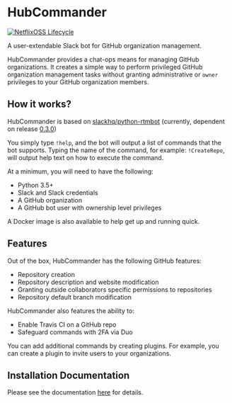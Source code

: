 HubCommander
=====================
[![NetflixOSS Lifecycle](https://img.shields.io/osslifecycle/Netflix/osstracker.svg)]()

A user-extendable Slack bot for GitHub organization management.

HubCommander provides a chat-ops means for managing GitHub organizations.
It creates a simple way to perform privileged GitHub organization management tasks without granting
administrative or `owner` privileges to your GitHub organization members.

How it works?
-------------
HubCommander is based on [slackhq/python-rtmbot](https://github.com/slackhq/python-rtmbot)
(currently, dependent on release [0.3.0](https://github.com/slackhq/python-rtmbot/releases/tag/0.3.0))

You simply type `!help`, and the bot will output a list of commands that the bot supports. Typing
the name of the command, for example: `!CreateRepo`, will output help text on how to execute the command.

At a minimum, you will need to have the following:
* Python 3.5+
* Slack and Slack credentials
* A GitHub organization
* A GitHub bot user with ownership level privileges

A Docker image is also available to help get up and running quick.

Features
-------------
Out of the box, HubCommander has the following GitHub features:
* Repository creation
* Repository description and website modification
* Granting outside collaborators specific permissions to repositories
* Repository default branch modification

HubCommander also features the ability to:
* Enable Travis CI on a GitHub repo
* Safeguard commands with 2FA via Duo

You can add additional commands by creating plugins. For example, you can create a plugin to invite users
to your organizations.

Installation Documentation
-----------
Please see the documentation [here](docs/installation.md) for details.
